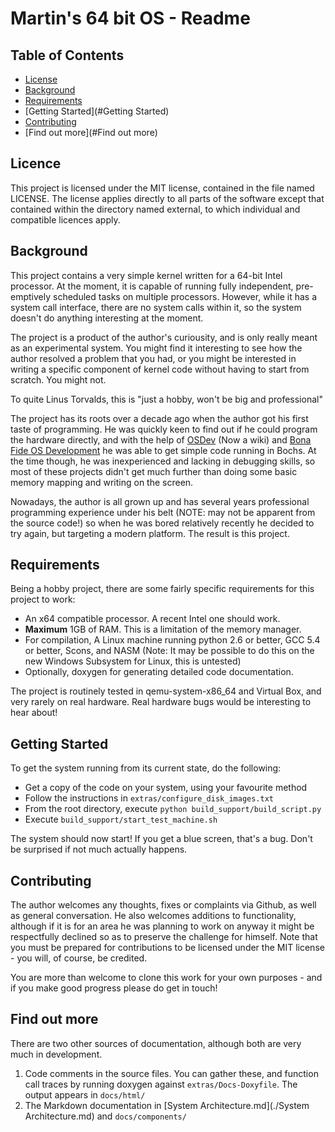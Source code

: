 # Martin's 64 bit OS - Readme

## Table of Contents

- [License](#License)
- [Background](#Background)
- [Requirements](#Requirements)
- [Getting Started](#Getting Started)
- [Contributing](#Contributing)
- [Find out more](#Find out more)

## Licence

This project is licensed under the MIT license, contained in the file named LICENSE. The license applies directly to
all parts of the software except that contained within the directory named external, to which individual and compatible
licences apply.

## Background

This project contains a very simple kernel written for a 64-bit Intel processor. At the moment, it is capable of
running fully independent, pre-emptively scheduled tasks on multiple processors. However, while it has a system call
interface, there are no system calls within it, so the system doesn't do anything interesting at the moment.

The project is a product of the author's curiousity, and is only really meant as an experimental system. You might find
it interesting to see how the author resolved a problem that you had, or you might be interested in writing a specific
component of kernel code without having to start from scratch. You might not.

To quite Linus Torvalds, this is "just a hobby, won't be big and professional"

The project has its roots over a decade ago when the author got his first taste of programming. He was quickly keen to
find out if he could program the hardware directly, and with the help of [OSDev](http://wiki.osdev.org/) (Now a wiki)
and [Bona Fide OS Development](http://www.osdever.net/tutorials/) he was able to get simple code running in Bochs. At
the time though, he was inexperienced and lacking in debugging skills, so most of these projects didn't get much
further than doing some basic memory mapping and writing on the screen.

Nowadays, the author is all grown up and has several years professional programming experience under his belt (NOTE:
may not be apparent from the source code!) so when he was bored relatively recently he decided to try again, but
targeting a modern platform. The result is this project.

## Requirements

Being a hobby project, there are some fairly specific requirements for this project to work:

- An x64 compatible processor. A recent Intel one should work.
- **Maximum** 1GB of RAM. This is a limitation of the memory manager.
- For compilation, A Linux machine running python 2.6 or better, GCC 5.4 or better, Scons, and NASM (Note: It may be
possible to do this on the new Windows Subsystem for Linux, this is untested)
- Optionally, doxygen for generating detailed code documentation. 

The project is routinely tested in qemu-system-x86_64 and Virtual Box, and very rarely on real hardware. Real hardware
bugs would be interesting to hear about!

## Getting Started

To get the system running from its current state, do the following:

- Get a copy of the code on your system, using your favourite method
- Follow the instructions in `extras/configure_disk_images.txt`
- From the root directory, execute `python build_support/build_script.py`
- Execute `build_support/start_test_machine.sh`

The system should now start! If you get a blue screen, that's a bug. Don't be surprised if not much actually happens.

## Contributing

The author welcomes any thoughts, fixes or complaints via Github, as well as general conversation. He also welcomes
additions to functionality, although if it is for an area he was planning to work on anyway it might be respectfully
declined so as to preserve the challenge for himself. Note that you must be prepared for contributions to be licensed
under the MIT license - you will, of course, be credited.

You are more than welcome to clone this work for your own purposes - and if you make good progress please do get in
touch!

## Find out more

There are two other sources of documentation, although both are very much in development.

1. Code comments in the source files. You can gather these, and function call traces by running doxygen against
`extras/Docs-Doxyfile`. The output appears in `docs/html/`
2. The Markdown documentation in [System Architecture.md](./System Architecture.md) and `docs/components/`